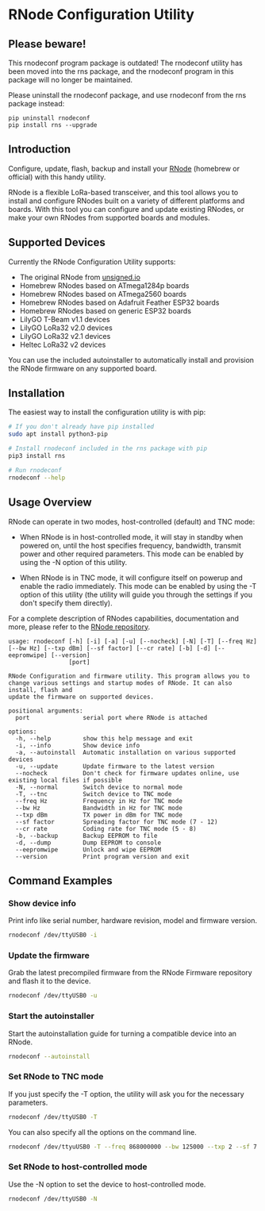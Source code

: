 # RNode Configuration Utility

## Please beware!

This rnodeconf program package is outdated! The rnodeconf utility has been moved into the rns package, and the rnodeconf program in this package will no longer be maintained.

Please uninstall the rnodeconf package, and use rnodeconf from the rns package instead:

```
pip uninstall rnodeconf
pip install rns --upgrade
```

## Introduction

Configure, update, flash, backup and install your [RNode](https://unsigned.io/projects/rnode/) (homebrew or official) with this handy utility.

RNode is a flexible LoRa-based transceiver, and this tool allows you to install and configure RNodes built on a variety of different platforms and boards. With this tool you can configure and update existing RNodes, or make your own RNodes from supported boards and modules.

## Supported Devices
Currently the RNode Configuration Utility supports:

- The original RNode from [unsigned.io](https://unsigned.io/)
- Homebrew RNodes based on ATmega1284p boards
- Homebrew RNodes based on ATmega2560 boards
- Homebrew RNodes based on Adafruit Feather ESP32 boards
- Homebrew RNodes based on generic ESP32 boards
- LilyGO T-Beam v1.1 devices
- LilyGO LoRa32 v2.0 devices
- LilyGO LoRa32 v2.1 devices
- Heltec LoRa32 v2 devices

You can use the included autoinstaller to automatically install and provision the RNode firmware on any supported board.

## Installation

The easiest way to install the configuration utility is with pip:

```sh
# If you don't already have pip installed
sudo apt install python3-pip

# Install rnodeconf included in the rns package with pip
pip3 install rns

# Run rnodeconf
rnodeconf --help
```

## Usage Overview

RNode can operate in two modes, host-controlled (default) and TNC mode:

- When RNode is in host-controlled mode, it will stay in standby when powered on, until the host specifies frequency, bandwidth, transmit power and other required parameters. This mode can be enabled by using the -N option of this utility.

- When RNode is in TNC mode, it will configure itself on powerup and enable the radio immediately. This mode can be enabled by using the -T option of this utility (the utility will guide you through the settings if you don't specify them directly).

For a complete description of RNodes capabilities, documentation and more, please refer to the [RNode repository](https://github.com/markqvist/RNode_Firmware).

```
usage: rnodeconf [-h] [-i] [-a] [-u] [--nocheck] [-N] [-T] [--freq Hz] [--bw Hz] [--txp dBm] [--sf factor] [--cr rate] [-b] [-d] [--eepromwipe] [--version]
                 [port]

RNode Configuration and firmware utility. This program allows you to change various settings and startup modes of RNode. It can also install, flash and
update the firmware on supported devices.

positional arguments:
  port               serial port where RNode is attached

options:
  -h, --help         show this help message and exit
  -i, --info         Show device info
  -a, --autoinstall  Automatic installation on various supported devices
  -u, --update       Update firmware to the latest version
  --nocheck          Don't check for firmware updates online, use existing local files if possible
  -N, --normal       Switch device to normal mode
  -T, --tnc          Switch device to TNC mode
  --freq Hz          Frequency in Hz for TNC mode
  --bw Hz            Bandwidth in Hz for TNC mode
  --txp dBm          TX power in dBm for TNC mode
  --sf factor        Spreading factor for TNC mode (7 - 12)
  --cr rate          Coding rate for TNC mode (5 - 8)
  -b, --backup       Backup EEPROM to file
  -d, --dump         Dump EEPROM to console
  --eepromwipe       Unlock and wipe EEPROM
  --version          Print program version and exit
```

## Command Examples

### Show device info

Print info like serial number, hardware revision, model and firmware version.

```sh
rnodeconf /dev/ttyUSB0 -i
```

### Update the firmware

Grab the latest precompiled firmware from the RNode Firmware repository and flash it to the device.

```sh
rnodeconf /dev/ttyUSB0 -u
```

### Start the autoinstaller

Start the autoinstallation guide for turning a compatible device into an RNode.

```sh
rnodeconf --autoinstall
```

### Set RNode to TNC mode

If you just specify the -T option, the utility will ask you for the necessary parameters.

```sh
rnodeconf /dev/ttyUSB0 -T
```

You can also specify all the options on the command line.

```sh
rnodeconf /dev/ttyuUSB0 -T --freq 868000000 --bw 125000 --txp 2 --sf 7 --cr 5
```

### Set RNode to host-controlled mode

Use the -N option to set the device to host-controlled mode.

```sh
rnodeconf /dev/ttyUSB0 -N
```
